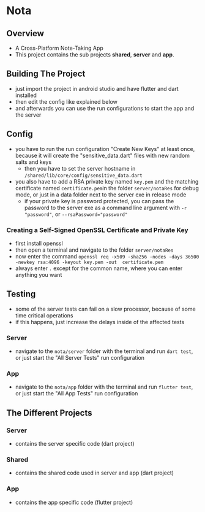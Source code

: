 # Nota

## Overview 
- A Cross-Platform Note-Taking App 
- This project contains the sub projects **shared**, **server** and **app**. 


## Building The Project

- just import the project in android studio and have flutter and dart installed
- then edit the config like explained below
- and afterwards you can use the run configurations to start the app and the server

## Config

- you have to run the run configuration "Create New Keys" at least once, because it will create the "sensitive_data.dart" 
  files with new random salts and keys
  - then you have to set the server hostname in `/shared/lib/core/config/sensitive_data.dart`
- you also have to add a RSA private key named `key.pem` and the matching certificate named `certificate.pem`in the 
  folder `server/notaRes` for debug mode, or just in a data folder next to the server exe in release mode
    - if your private key is password protected, you can pass the password to the server exe as a command line argument 
      with `-r "password"`, or `--rsaPassword="password"`

### Creating a Self-Signed OpenSSL Certificate and Private Key

- first install openssl 
- then open a terminal and navigate to the folder `server/notaRes`
- now enter the command `openssl req -x509 -sha256 -nodes -days 36500 -newkey rsa:4096 -keyout key.pem -out 
  certificate.pem`
- always enter `.` except for the common name, where you can enter anything you want 

## Testing 

- some of the server tests can fail on a slow processor, because of some time critical operations 
- if this happens, just increase the delays inside of the affected tests 

### Server

- navigate to the `nota/server` folder with the terminal and run `dart test`, or just start the "All Server Tests" run 
  configuration

### App 

- navigate to the `nota/app` folder with the terminal and run `flutter test`, or just start the "All App Tests" run
  configuration

## The Different Projects

### Server

- contains the server specific code (dart project)

### Shared

- contains the shared code used in server and app (dart project)

### App

- contains the app specific code (flutter project)

